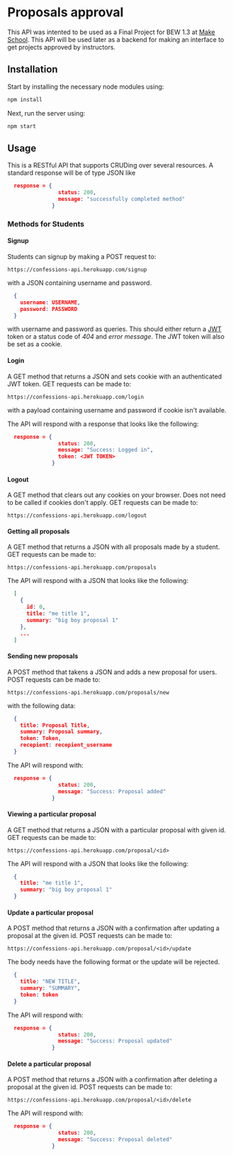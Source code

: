 # Proposals approval

This API was intented to be used as a Final Project for BEW 1.3 at [Make School](https://www.makeschool.com). This API will be used later as a backend for making an interface to get projects approved by instructors.

## Installation

Start by installing the necessary node modules using:

```bash
npm install
```

Next, run the server using:

```bash
npm start
```

## Usage

This is a RESTful API that supports CRUDing over several resources. A standard response will be of type JSON like

```JSON
  response = {
                status: 200,
                message: "successfully completed method"
              }
```

### Methods for Students

#### Signup

Students can signup by making a POST request to:

`https://confessions-api.herokuapp.com/signup`

with a JSON containing username and password.

```JSON
  {
    username: USERNAME,
    password: PASSWORD
  }
```

with username and password as queries. This should either return a [JWT](http://www.jwt.io/) token or a status code of *404* and *error message*. The JWT token will also be set as a cookie.

#### Login

A GET method that returns a JSON and sets cookie with an authenticated JWT token. GET requests can be made to:

`https://confessions-api.herokuapp.com/login`

with a payload containing username and password if cookie isn't available.

The API will respond with a response that looks like the following:

```JSON
  response = {
                status: 200,
                message: "Success: Logged in",
                token: <JWT TOKEN>
              }
```

#### Logout

A GET method that clears out any cookies on your browser. Does not need to be called if cookies don't apply. GET requests can be made to:

`https://confessions-api.herokuapp.com/logout`

#### Getting all proposals

A GET method that returns a JSON with all proposals made by a student. GET requests can be made to:

`https://confessions-api.herokuapp.com/proposals`

The API will respond with a JSON that looks like the following:

```JSON
  [
    {
      id: 0,
      title: "me title 1",
      summary: "big boy proposal 1"
    },
    ...
  ]
```

#### Sending new proposals

A POST method that takens a JSON and adds a new proposal for  users. POST requests can be made to:

`https://confessions-api.herokuapp.com/proposals/new`

with the following data:

```JSON
  {
    title: Proposal Title,
    summary: Proposal summary,
    token: Token,
    recepient: recepient_username
  }
```

The API will respond with:

```JSON
  response = {
                status: 200,
                message: "Success: Proposal added"
              }
```

#### Viewing a particular proposal

A GET method that returns a JSON with a particular proposal with given id. GET requests can be made to:

`https://confessions-api.herokuapp.com/proposal/<id>`

The API will respond with a JSON that looks like the following:

```JSON
  {
    title: "me title 1",
    summary: "big boy proposal 1"
  }
```

#### Update a particular proposal

A POST method that returns a JSON with a confirmation after updating a proposal at the given id. POST requests can be made to:

`https://confessions-api.herokuapp.com/proposal/<id>/update`

The body needs have the following format or the update will be rejected.

```JSON
  {
    title: "NEW TITLE",
    summary: "SUMMARY",
    token: token
  }
```

The API will respond with:

```JSON
  response = {
                status: 200,
                message: "Success: Proposal updated"
              }
```

#### Delete a particular proposal

A POST method that returns a JSON with a confirmation after deleting a proposal at the given id. POST requests can be made to:

`https://confessions-api.herokuapp.com/proposal/<id>/delete`

The API will respond with:

```JSON
  response = {
                status: 200,
                message: "Success: Proposal deleted"
              }
```

